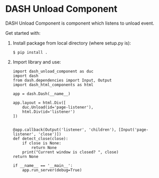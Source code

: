 # DASH Unload Component

DASH Unload Component is component which listens to unload event.

Get started with:
1. Install package from local directory (where setup.py is):
    ```
    $ pip install .
    ```
2. Import library and use:
    ```
    import dash_unload_component as duc
    import dash
    from dash.dependencies import Input, Output
    import dash_html_components as html

    app = dash.Dash(__name__)

    app.layout = html.Div([
        duc.Unload(id='page-listener'),
        html.Div(id='listener')
    ])


    @app.callback(Output('listener', 'children'), [Input('page-listener', 'close')])
    def detect_close(close):
        if close is None:
            return None
        print("Current window is closed? ", close)
    return None

    if __name__ == '__main__':
        app.run_server(debug=True)
    ```
